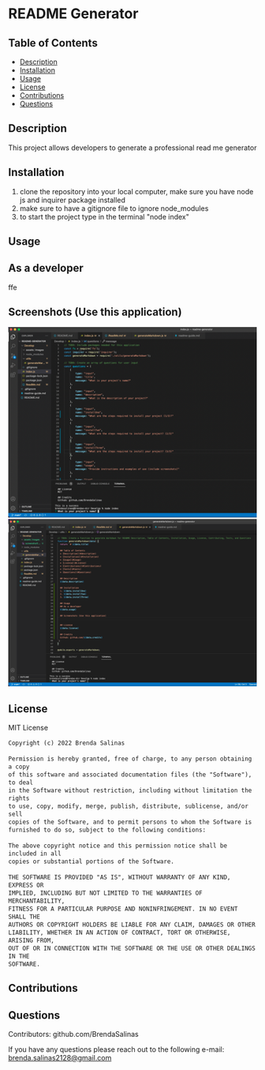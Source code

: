# README Generator

  ## Table of Contents 
  * [Description](#description)
  * [Installation](#Installation)
  * [Usage](#Usage)
  * [License](#License)
  * [Contributions](#Contributions)
  * [Questions](#Questions)
  
  ## Description
  This project allows developers to generate a professional read me generator

  ## Installation
  1. clone the repository into your local computer, make sure you have node js and inquirer package installed
  2. make sure to have a gitignore file to ignore node_modules
  3. to start the project type in the terminal "node index"

  ## Usage
  ## As a developer
  ffe

  ## Screenshots (Use this application)

  ![first](assets/images/screenshot1.png)
  ![second](assets/images/screenshot2.png)

  ## License
  MIT License

    Copyright (c) 2022 Brenda Salinas
    
    Permission is hereby granted, free of charge, to any person obtaining a copy
    of this software and associated documentation files (the "Software"), to deal
    in the Software without restriction, including without limitation the rights
    to use, copy, modify, merge, publish, distribute, sublicense, and/or sell
    copies of the Software, and to permit persons to whom the Software is
    furnished to do so, subject to the following conditions:
    
    The above copyright notice and this permission notice shall be included in all
    copies or substantial portions of the Software.
    
    THE SOFTWARE IS PROVIDED "AS IS", WITHOUT WARRANTY OF ANY KIND, EXPRESS OR
    IMPLIED, INCLUDING BUT NOT LIMITED TO THE WARRANTIES OF MERCHANTABILITY,
    FITNESS FOR A PARTICULAR PURPOSE AND NONINFRINGEMENT. IN NO EVENT SHALL THE
    AUTHORS OR COPYRIGHT HOLDERS BE LIABLE FOR ANY CLAIM, DAMAGES OR OTHER
    LIABILITY, WHETHER IN AN ACTION OF CONTRACT, TORT OR OTHERWISE, ARISING FROM,
    OUT OF OR IN CONNECTION WITH THE SOFTWARE OR THE USE OR OTHER DEALINGS IN THE
    SOFTWARE.

  ## Contributions


  ## Questions
  Contributors: github.com/BrendaSalinas

  If you have any questions please reach out to the following e-mail: brenda.salinas2128@gmail.com

